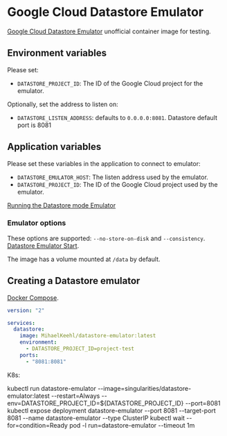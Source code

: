 # Google Cloud Datastore Emulator

[Google Cloud Datastore Emulator](https://cloud.google.com/datastore/docs/tools/datastore-emulator/) unofficial container image for testing.

## Environment variables

Please set:

- `DATASTORE_PROJECT_ID`: The ID of the Google Cloud project for the emulator.

Optionally, set the address to listen on:

- `DATASTORE_LISTEN_ADDRESS`: defaults to `0.0.0.0:8081`. Datastore default port is 8081

## Application variables

Please set these variables in the application to connect to emulator:

- `DATASTORE_EMULATOR_HOST`: The listen address used by the emulator.
- `DATASTORE_PROJECT_ID`: The ID of the Google Cloud project used by the emulator.

[Running the Datastore mode Emulator](https://cloud.google.com/datastore/docs/tools/datastore-emulator)

### Emulator options

These options are supported: `--no-store-on-disk` and `--consistency`.
[Datastore Emulator Start](https://cloud.google.com/sdk/gcloud/reference/beta/emulators/datastore/start).

The image has a volume mounted at `/data` by default.


## Creating a Datastore emulator

[Docker Compose](https://docs.docker.com/compose).

```YAML
version: "2"

services:
  datastore:
    image: MihaelKeehl/datastore-emulator:latest
    environment:
      - DATASTORE_PROJECT_ID=project-test
    ports:
      - "8081:8081"
```

K8s:

kubectl run datastore-emulator --image=singularities/datastore-emulator:latest --restart=Always --env=DATASTORE_PROJECT_ID=${DATASTORE_PROJECT_ID} --port=8081
kubectl expose deployment datastore-emulator --port 8081 --target-port 8081 --name datastore-emulator --type ClusterIP
kubectl wait --for=condition=Ready pod -l run=datastore-emulator --timeout 1m
